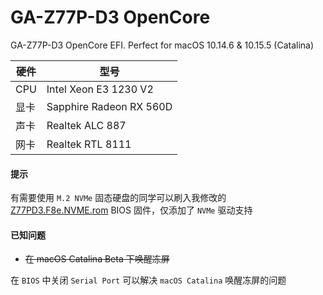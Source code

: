 # GA-Z77P-D3 OpenCore
GA-Z77P-D3 OpenCore EFI. Perfect for macOS 10.14.6 & 10.15.5 (Catalina)

| 硬件 | 型号 |
| ----| ---- |
| CPU | Intel Xeon E3 1230 V2 |
| 显卡 | Sapphire Radeon RX 560D |
| 声卡 | Realtek ALC 887 |
| 网卡 | Realtek RTL 8111 |
#### 提示
有需要使用 `M.2 NVMe` 固态硬盘的同学可以刷入我修改的 [Z77PD3.F8e.NVME.rom](https://github.com/cloverkits/GA-Z77P-D3-EFI/blob/master/Z77PD3.F8e.NVME.rom?raw=true) BIOS 固件，仅添加了 `NVMe` 驱动支持
#### 已知问题
- ~~在 macOS Catalina Beta 下唤醒冻屏~~

在 `BIOS` 中关闭 `Serial Port` 可以解决 `macOS Catalina` 唤醒冻屏的问题
